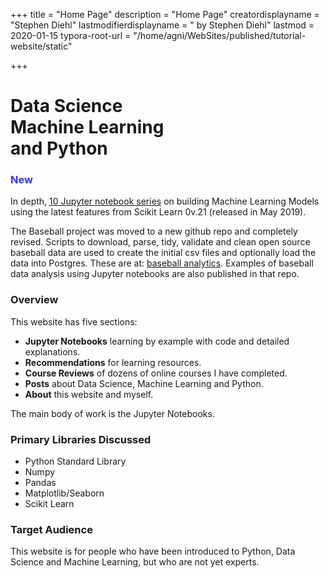 +++
title = "Home Page"
description = "Home Page"
creatordisplayname = "Stephen Diehl"
lastmodifierdisplayname = " by Stephen Diehl"
lastmod = 2020-01-15
typora-root-url = "/home/agni/WebSites/published/tutorial-website/static"

+++

# Data Science<br/> Machine Learning<br/> and Python

### <span style="color:#3333FF">New</span>
In depth, [10 Jupyter notebook series](/projects/iterative_model_dev/) on building Machine Learning Models using the latest features from Scikit Learn 0v.21 (released in May 2019).

The Baseball project was moved to a new github repo and completely revised.  Scripts to download, parse, tidy, validate and clean open source baseball data are used to create the initial csv files and optionally load the data into Postgres.  These are at: [baseball analytics](https://github.com/sdiehl28/baseball-analytics).  Examples of baseball data analysis using Jupyter notebooks are also published in that repo.

### Overview

This website has five sections:

* **Jupyter Notebooks** learning by example with code and detailed explanations.
* **Recommendations** for learning resources.
* **Course Reviews** of dozens of online courses I have completed.
* **Posts** about Data Science, Machine Learning and Python.
* **About** this website and myself.

The main body of work is the Jupyter Notebooks.

### Primary Libraries Discussed 
- Python Standard Library
- Numpy
- Pandas
- Matplotlib/Seaborn
- Scikit Learn

### Target Audience

This website is for people who have been introduced to Python, Data Science and Machine Learning, but who are not yet experts.

